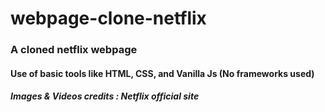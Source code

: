 # webpage-clone-netflix

### A cloned netflix webpage 

#### Use of basic tools like HTML, CSS, and Vanilla Js (No frameworks used)

##### Images  & Videos credits : Netflix official site
